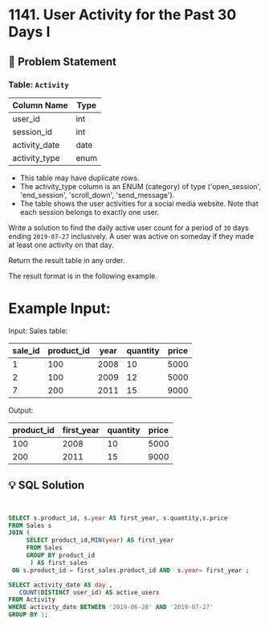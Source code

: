# 1141. User Activity for the Past 30 Days I

## 📝 Problem Statement

### Table: `Activity`


| Column Name   | Type    |
|---------------|---------|
| user_id       | int     |
| session_id    | int     |
| activity_date | date    |
| activity_type | enum    |

 - This table may have duplicate rows.
 - The activity_type column is an ENUM (category) of type ('open_session', 'end_session', 'scroll_down', 'send_message').
 - The table shows the user activities for a social media website. 
Note that each session belongs to exactly one user.
 

Write a solution to find the daily active user count for a period of `30` days ending `2019-07-27` inclusively. A user was active on someday if they made at least one activity on that day.

Return the result table in any order.

The result format is in the following example.

 

 # Example Input:
Input: 
Sales table:

| sale_id | product_id | year | quantity | price |
|---------|------------|------|----------|-------|
| 1       | 100        | 2008 | 10       | 5000  |
| 2       | 100        | 2009 | 12       | 5000  |
| 7       | 200        | 2011 | 15       | 9000  |


Output: 

| product_id | first_year | quantity | price |
|------------|------------|----------|-------|
| 100        | 2008       | 10       | 5000  |
| 200        | 2011       | 15       | 9000  |



## 💡 SQL Solution

```sql


SELECT s.product_id, s.year AS first_year, s.quantity,s.price 
FROM Sales s 
JOIN (
     SELECT product_id,MIN(year) AS first_year
     FROM Sales
     GROUP BY product_id
      ) AS first_sales
 ON s.product_id = first_sales.product_id AND  s.year= first_year ;

SELECT activity_date AS day ,
   COUNT(DISTINCT user_id) AS active_users
FROM Activity 
WHERE activity_date BETWEEN '2019-06-28' AND '2019-07-27'
GROUP BY 1; 
